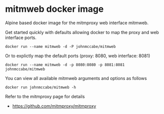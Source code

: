 # mitmweb docker image
Alpine based docker image for the mitmproxy web interface mitmweb.

Get started quickly with defaults allowing docker to map the proxy and web interface ports.

    docker run --name mitmweb -d -P johnmccabe/mitmweb

Or to explictly map the default ports (proxy: 8080, web interface: 8081)

    docker run --name mitmweb -d -p 8080:8080 -p 8081:8081 johnmccabe/mitmweb

You can view all available mitmweb arguments and options as follows

    docker run johnmccabe/mitmweb -h

Refer to the mitmproxy page for details

- https://github.com/mitmproxy/mitmproxy
